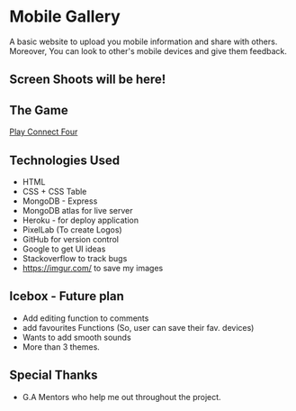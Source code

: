 # Mobile Gallery

A basic website to upload you mobile information and share with others. Moreover, You can look to other's
mobile devices and give them feedback.


## Screen Shoots will be here!



## The Game
[Play Connect Four](https://farhanyousaf786.github.io/Connect-Four/)

## Technologies Used
* HTML
* CSS + CSS Table
* MongoDB - Express
* MongoDB atlas for live server
* Heroku - for deploy application
* PixelLab (To create Logos)
* GitHub for version control
* Google to get UI ideas
* Stackoverflow to track bugs
* https://imgur.com/ to save my images



## Icebox - Future plan

* Add editing function to comments
* add favourites Functions (So, user can save their fav. devices)
* Wants to add smooth sounds
* More than 3 themes.


## Special Thanks

* G.A Mentors who help me out throughout the project.